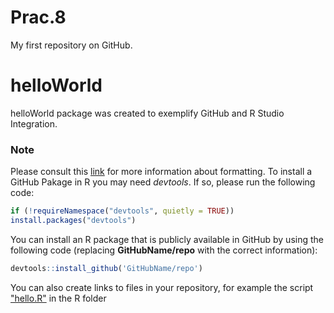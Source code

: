# Prac.8
My first repository on GitHub.
# helloWorld
helloWorld package was created to exemplify GitHub and R Studio Integration.
### Note
Please consult this [link]( https://docs.github.com/en/get-started/writing-on-github/getting-started-with-writing-and-formatting-on-github/basic-writing-and-formatting-syntax) for more information about formatting.
To install a GitHub Pakage in R you may need *devtools*. If so, please run the following code:
```R
if (!requireNamespace("devtools", quietly = TRUE))
install.packages("devtools")
```
You can install an R package that is publicly available in GitHub by using the following code (replacing **GitHubName/repo** with the correct information):
```R
devtools::install_github('GitHubName/repo')
```
You can also create links to files in your repository, for example the script ["hello.R"](R/hello.R) in the R folder
